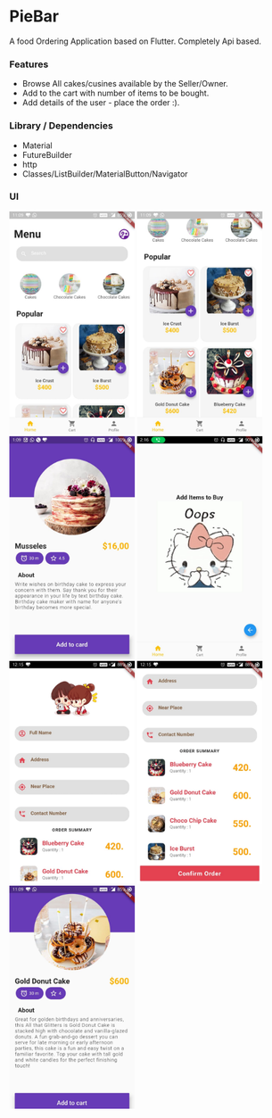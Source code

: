 # PieBar 

A food Ordering Application based on Flutter. Completely Api based. 

### Features
- Browse All cakes/cusines available by the Seller/Owner.
- Add to the cart with number of items to be bought.
- Add details of the user - place the order :).

### Library / Dependencies 
- Material
- FutureBuilder
- http
- Classes/ListBuilder/MaterialButton/Navigator

### UI
<img src="front.jpeg" height=400>    <img src="front2.jpeg" height=400> 
<img src="details.jpeg" height=400>    <img src="cartempty.jpeg" height=400> 
<img src="user1.jpeg" height=400>   <img src="user2.jpeg" height=400>
<img src="details2.jpeg" height=400>
